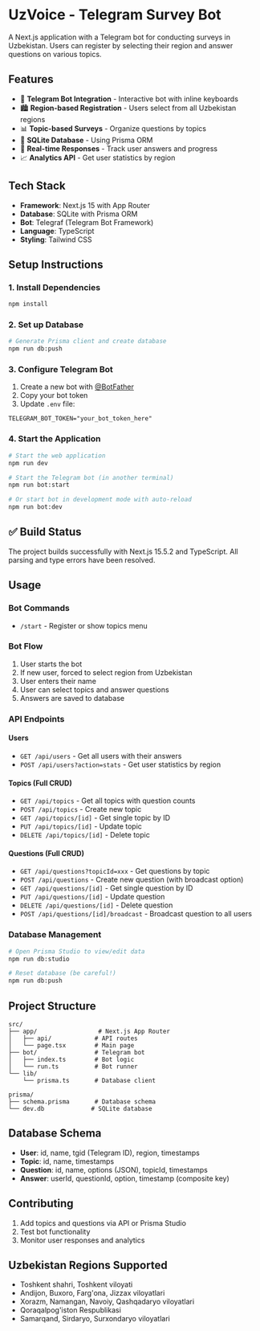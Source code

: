 # UzVoice - Telegram Survey Bot

A Next.js application with a Telegram bot for conducting surveys in Uzbekistan. Users can register by selecting their region and answer questions on various topics.

## Features

- 🤖 **Telegram Bot Integration** - Interactive bot with inline keyboards
- 🏙️ **Region-based Registration** - Users select from all Uzbekistan regions  
- 📊 **Topic-based Surveys** - Organize questions by topics
- 💾 **SQLite Database** - Using Prisma ORM
- 🔄 **Real-time Responses** - Track user answers and progress
- 📈 **Analytics API** - Get user statistics by region

## Tech Stack

- **Framework**: Next.js 15 with App Router
- **Database**: SQLite with Prisma ORM
- **Bot**: Telegraf (Telegram Bot Framework)
- **Language**: TypeScript
- **Styling**: Tailwind CSS

## Setup Instructions

### 1. Install Dependencies

```bash
npm install
```

### 2. Set up Database

```bash
# Generate Prisma client and create database
npm run db:push
```

### 3. Configure Telegram Bot

1. Create a new bot with [@BotFather](https://t.me/botfather)
2. Copy your bot token
3. Update `.env` file:

```env
TELEGRAM_BOT_TOKEN="your_bot_token_here"
```

### 4. Start the Application

```bash
# Start the web application
npm run dev

# Start the Telegram bot (in another terminal)
npm run bot:start

# Or start bot in development mode with auto-reload
npm run bot:dev
```

## ✅ Build Status

 The project builds successfully with Next.js 15.5.2 and TypeScript. All parsing and type errors have been resolved.

## Usage

### Bot Commands
- `/start` - Register or show topics menu

### Bot Flow
1. User starts the bot
2. If new user, forced to select region from Uzbekistan
3. User enters their name
4. User can select topics and answer questions
5. Answers are saved to database

### API Endpoints

#### Users
- `GET /api/users` - Get all users with their answers
- `POST /api/users?action=stats` - Get user statistics by region

#### Topics (Full CRUD)
- `GET /api/topics` - Get all topics with question counts
- `POST /api/topics` - Create new topic
- `GET /api/topics/[id]` - Get single topic by ID
- `PUT /api/topics/[id]` - Update topic
- `DELETE /api/topics/[id]` - Delete topic

#### Questions (Full CRUD)
- `GET /api/questions?topicId=xxx` - Get questions by topic
- `POST /api/questions` - Create new question (with broadcast option)
- `GET /api/questions/[id]` - Get single question by ID
- `PUT /api/questions/[id]` - Update question
- `DELETE /api/questions/[id]` - Delete question
- `POST /api/questions/[id]/broadcast` - Broadcast question to all users

### Database Management

```bash
# Open Prisma Studio to view/edit data
npm run db:studio

# Reset database (be careful!)
npm run db:push
```

## Project Structure

```
src/
├── app/                 # Next.js App Router
│   ├── api/            # API routes
│   └── page.tsx        # Main page
├── bot/                # Telegram bot
│   ├── index.ts        # Bot logic
│   └── run.ts          # Bot runner
└── lib/
    └── prisma.ts       # Database client

prisma/
├── schema.prisma       # Database schema
└── dev.db             # SQLite database
```

## Database Schema

- **User**: id, name, tgid (Telegram ID), region, timestamps
- **Topic**: id, name, timestamps
- **Question**: id, name, options (JSON), topicId, timestamps  
- **Answer**: userId, questionId, option, timestamp (composite key)

## Contributing

1. Add topics and questions via API or Prisma Studio
2. Test bot functionality
3. Monitor user responses and analytics

## Uzbekistan Regions Supported

- Toshkent shahri, Toshkent viloyati
- Andijon, Buxoro, Farg'ona, Jizzax viloyatlari
- Xorazm, Namangan, Navoiy, Qashqadaryo viloyatlari
- Qoraqalpog'iston Respublikasi
- Samarqand, Sirdaryo, Surxondaryo viloyatlari
